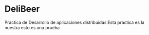 # DeliBeer
 Practica de Desarrollo de aplicaciones distribuidas
Esta práctica es la nuestra
esto es una prueba
